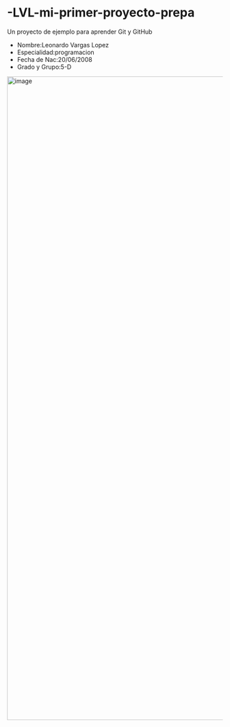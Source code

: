 # -LVL-mi-primer-proyecto-prepa
Un proyecto de ejemplo para aprender Git y GitHub
- Nombre:Leonardo Vargas Lopez  
- Especialidad:programacion
- Fecha de Nac:20/06/2008
- Grado y Grupo:5-D
<img width="1536" height="1500" alt="image" src="https://github.com/user-attachments/assets/e198e6da-c36d-4c22-abcf-7d24db3bd4fb" />
